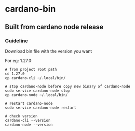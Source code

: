 # cardano-bin

## Built from cardano node release

### Guideline

Download bin file with the version you want

For eg: 1.27.0

```
# from project root path
cd 1.27.0
cp cardano-cli ~/.local/bin/

# stop cardano-node before copy new binary of cardano-node
sudo service cardano-node stop
cp cardano-node ~/.local/bin/

# restart cardano-node
sudo service cardano-node restart

# check version
cardano-cli --version
cardano-node --version
```
